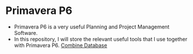 # Primavera P6
- Primavera P6 is a very useful Planning and Project Management Software.
- In this repository, I will store the relevant useful tools that I use together with Primavera P6.
[Combine Database]()
